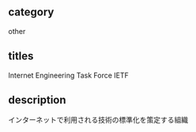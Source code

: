 ## category

other

## titles

Internet Engineering Task Force
IETF

## description

インターネットで利用される技術の標準化を策定する組織
